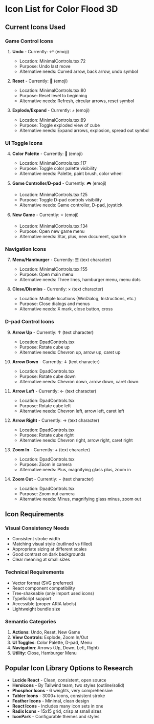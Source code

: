 # Icon List for Color Flood 3D

## Current Icons Used

### Game Control Icons
1. **Undo** - Currently: ↩️ (emoji)
   - Location: MinimalControls.tsx:72
   - Purpose: Undo last move
   - Alternative needs: Curved arrow, back arrow, undo symbol

2. **Reset** - Currently: 🔄 (emoji)
   - Location: MinimalControls.tsx:80
   - Purpose: Reset level to beginning
   - Alternative needs: Refresh, circular arrows, reset symbol

3. **Explode/Expand** - Currently: ⤴️ (emoji)
   - Location: MinimalControls.tsx:89
   - Purpose: Toggle exploded view of cube
   - Alternative needs: Expand arrows, explosion, spread out symbol

### UI Toggle Icons
4. **Color Palette** - Currently: 🎨 (emoji)
   - Location: MinimalControls.tsx:117
   - Purpose: Toggle color palette visibility
   - Alternative needs: Palette, paint brush, color wheel

5. **Game Controller/D-pad** - Currently: 🎮 (emoji)
   - Location: MinimalControls.tsx:125
   - Purpose: Toggle D-pad controls visibility
   - Alternative needs: Game controller, D-pad, joystick

6. **New Game** - Currently: ⭐ (emoji)
   - Location: MinimalControls.tsx:134
   - Purpose: Open new game menu
   - Alternative needs: Star, plus, new document, sparkle

### Navigation Icons
7. **Menu/Hamburger** - Currently: ☰ (text character)
   - Location: MinimalControls.tsx:155
   - Purpose: Open main menu
   - Alternative needs: Three lines, hamburger menu, menu dots

8. **Close/Dismiss** - Currently: × (text character)
   - Location: Multiple locations (WinDialog, Instructions, etc.)
   - Purpose: Close dialogs and menus
   - Alternative needs: X mark, close button, cross

### D-pad Control Icons
9. **Arrow Up** - Currently: ↑ (text character)
   - Location: DpadControls.tsx
   - Purpose: Rotate cube up
   - Alternative needs: Chevron up, arrow up, caret up

10. **Arrow Down** - Currently: ↓ (text character)
    - Location: DpadControls.tsx
    - Purpose: Rotate cube down
    - Alternative needs: Chevron down, arrow down, caret down

11. **Arrow Left** - Currently: ← (text character)
    - Location: DpadControls.tsx
    - Purpose: Rotate cube left
    - Alternative needs: Chevron left, arrow left, caret left

12. **Arrow Right** - Currently: → (text character)
    - Location: DpadControls.tsx
    - Purpose: Rotate cube right
    - Alternative needs: Chevron right, arrow right, caret right

13. **Zoom In** - Currently: + (text character)
    - Location: DpadControls.tsx
    - Purpose: Zoom in camera
    - Alternative needs: Plus, magnifying glass plus, zoom in

14. **Zoom Out** - Currently: − (text character)
    - Location: DpadControls.tsx
    - Purpose: Zoom out camera
    - Alternative needs: Minus, magnifying glass minus, zoom out

## Icon Requirements

### Visual Consistency Needs
- Consistent stroke width
- Matching visual style (outlined vs filled)
- Appropriate sizing at different scales
- Good contrast on dark backgrounds
- Clear meaning at small sizes

### Technical Requirements
- Vector format (SVG preferred)
- React component compatibility
- Tree-shakeable (only import used icons)
- TypeScript support
- Accessible (proper ARIA labels)
- Lightweight bundle size

### Semantic Categories
1. **Actions**: Undo, Reset, New Game
2. **View Controls**: Explode, Zoom In/Out
3. **UI Toggles**: Color Palette, D-pad, Menu
4. **Navigation**: Arrows (Up, Down, Left, Right)
5. **Utility**: Close, Hamburger Menu

## Popular Icon Library Options to Research
- **Lucide React** - Clean, consistent, open source
- **Heroicons** - By Tailwind team, two styles (outline/solid)
- **Phosphor Icons** - 6 weights, very comprehensive
- **Tabler Icons** - 3000+ icons, consistent stroke
- **Feather Icons** - Minimal, clean design
- **React Icons** - Includes many icon sets in one
- **Radix Icons** - 15x15 grid, crisp at small sizes
- **IconPark** - Configurable themes and styles
